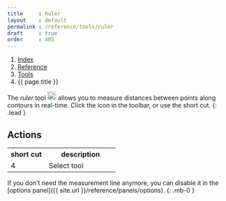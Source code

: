 ```yaml
---
title     : Ruler
layout    : default
permalink : /reference/tools/ruler
draft     : true
order     : 405
---
```


<nav aria-label="breadcrumb">
  <ol class="breadcrumb small">
    <li class="breadcrumb-item"><a href="{{ site.url }}">Index</a></li>
    <li class="breadcrumb-item"><a href="../../../reference">Reference</a></li>
    <li class="breadcrumb-item"><a href="../tools/">Tools</a></li>
    <li class="breadcrumb-item active" aria-current="page">{{ page.title }}</li>
  </ol>
</nav>

The *ruler* tool <img height="20" src="{{ site.url }}/images/icons/ruler.svg"> allows you to measure distances between points along contours in real-time.
Click the icon in the toolbar, or use the short cut.
{: .lead }


Actions
-------

<table class='table table-hover'>
<tr>
<th width='35%'>short cut</th>
<th width='65%'>description</th>
</tr>
<tr>
<td>4</td>
<td>Select tool</td>
</tr>
</table>

<div class="alert alert-warning" role="alert" markdown='1'>
<i class="bi bi-exclamation-circle me-1"></i> If you don't need the measurement line anymore, you can disable it in the [options panel]({{ site.url }}/reference/panels/options).
{: .mb-0 }
</div>

[options panel]: #

